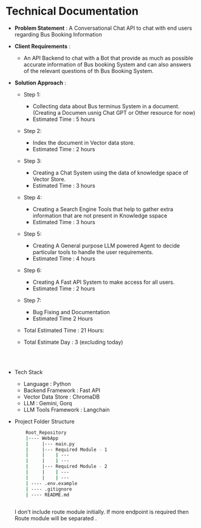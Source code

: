 #  Technical Documentation 
- **Problem Statement** : A Conversational Chat API  to chat with end users regarding Bus Booking Information 
- **Client Requirements** : 
    - An API Backend to chat with a Bot that provide as much as possible accurate information of Bus booking System and can also answers of the relevant questions of th Bus Booking System.
- **Solution Approach** : 
    - Step 1:
        - Collecting data about Bus terminus System in a document.(Creating  a Documen usnig  Chat GPT or Other resource for now)
        - Estimated Time : 5 hours
    - Step 2:
        - Index the document in Vector data store. 
        - Estimated Time : 2 hours
    - Step 3:
        - Creating a Chat System using the data of knowledge space of Vector Store. 
        - Estimated Time : 3 hours
    - Step 4:
        - Creating a Search Engine Tools that help to gather extra information that are not present in Knowledge sspace 
        - Estimated Time : 3 hours
    - Step 5:
        - Creating A General purpose LLM powered Agent to decide particular tools to handle the user requirements. 
        - Estimated Time : 4 hours
    - Step 6:
        - Creating A Fast API System to make access for all users. 
        - Estimated Time : 2 hours
    - Step 7: 
        - Bug Fixing and Documentation 
        - Estimated Time 2 Hours 
    
    - Total Estimated Time : 21 Hours: 
    - Total Estimate Day : 3 (excluding today)


    <br><br>

- Tech Stack 
    - Language : Python 
    - Backend Framework : Fast API 
    <!-- - Database (if required ) : SQLite or PostgreSQL -->
    - Vector Data Store : ChromaDB 
    - LLM : Gemini, Gorq 
    - LLM Tools Framework : Langchain  

- Project Folder Structure 
    ```bash
        Root_Repository 
        |---- WebApp
        |     |--- main.py
        |     |--- Required Module - 1
        |     |    | --- 
        |     |    | --- 
        |     |--- Required Module - 2
        |     |    | --- 
        |     |    | --- 
        | ---- .env.example
        | ---- .gitignore
        | ---- README.md
        
    ```
    I don't include route module initially. If more endpoint is required then Route module will be separated .
    


